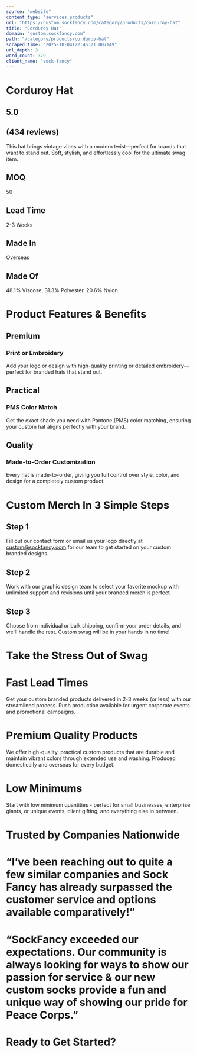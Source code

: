 ```yaml
---
source: "website"
content_type: "services_products"
url: "https://custom.sockfancy.com/category/products/corduroy-hat"
title: "Corduroy Hat"
domain: "custom.sockfancy.com"
path: "/category/products/corduroy-hat"
scraped_time: "2025-10-04T22:45:21.007149"
url_depth: 3
word_count: 379
client_name: "sock-fancy"
---
```


# Corduroy Hat

## 5.0

## (434 reviews)

This hat brings vintage vibes with a modern twist—perfect for brands that want to stand out. Soft, stylish, and effortlessly cool for the ultimate swag item.

## MOQ

50

## Lead Time

2-3 Weeks

## Made In

Overseas

## Made Of

48.1% Viscose, 31.3% Polyester, 20.6% Nylon

# Product Features & Benefits

## Premium

### Print or Embroidery

Add your logo or design with high-quality printing or detailed embroidery—perfect for branded hats that stand out.

## Practical

### PMS Color Match

Get the exact shade you need with Pantone (PMS) color matching, ensuring your custom hat aligns perfectly with your brand.

## Quality

### Made-to-Order Customization

Every hat is made-to-order, giving you full control over style, color, and design for a completely custom product.

# Custom Merch In 3 Simple Steps

## Step 1

Fill out our contact form or email us your logo directly at custom@sockfancy.com for our team to get started on your custom branded designs.

## Step 2

Work with our graphic design team to select your favorite mockup with unlimited support and revisions until your branded merch is perfect.

## Step 3

Choose from individual or bulk shipping, confirm your order details, and we'll handle the rest. Custom swag will be in your hands in no time!

# Take the Stress Out of Swag

# Fast Lead Times

Get your custom branded products delivered in 2-3 weeks (or less) with our streamlined process. Rush production available for urgent corporate events and promotional campaigns.

# Premium Quality Products

We offer high-quality, practical custom products that are durable and maintain vibrant colors through extended use and washing. Produced domestically and overseas for every budget.

# Low Minimums

Start with low minimum quantities - perfect for small businesses, enterprise giants, or unique events, client gifting, and everything else in between.

# Trusted by Companies Nationwide

# “I’ve been reaching out to quite a few similar companies and Sock Fancy has already surpassed the customer service and options available comparatively!”

# “SockFancy exceeded our expectations. Our community is always looking for ways to show our passion for service & our new custom socks provide a fun and unique way of showing our pride for Peace Corps.”

# Ready to Get Started?